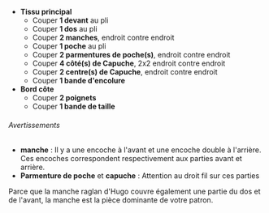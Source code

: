 - **Tissu principal**
  - Couper **1 devant** au pli
  - Couper **1 dos** au pli
  - Couper **2 manches**, endroit contre endroit
  - Couper **1 poche** au pli
  - Couper **2 parmentures de poche(s)**, endroit contre endroit
  - Couper **4 côté(s) de Capuche**, 2x2 endroit contre endroit
  - Couper **2 centre(s) de Capuche**, endroit contre endroit
  - Couper **1 bande d'encolure**
- **Bord côte**
  - Couper **2 poignets**
  - Couper **1 bande de taille**

<Warning>

###### Avertissements

- **manche** : Il y a une encoche à l'avant et une encoche double à l'arrière. Ces encoches correspondent respectivement aux parties avant et arrière.
- **Parmenture de poche** et **capuche** : Attention au droit fil sur ces parties

Parce que la manche raglan d'Hugo couvre également une partie du dos et de l'avant,
la manche est la pièce dominante de votre patron.

</Warning>

